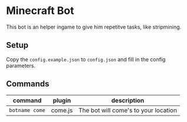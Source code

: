 # Minecraft Bot
This bot is an helper ingame to give him repetitve tasks, like stripmining.

## Setup
Copy the `config.example.json` to `config.json` and fill in the config parameters.

## Commands
|command|plugin|description|
|---|---|---|
|`botname come`|come.js|The bot will come's to your location|

